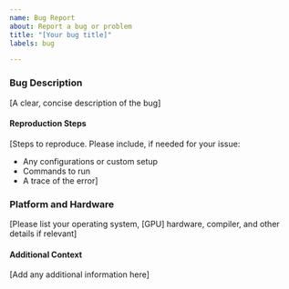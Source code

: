 ```yaml
---
name: Bug Report
about: Report a bug or problem
title: "[Your bug title]"
labels: bug

---
```


### Bug Description
[A clear, concise description of the bug]

#### Reproduction Steps
[Steps to reproduce. Please include, if needed for your issue:
- Any configurations or custom setup
- Commands to run
- A trace of the error]

### Platform and Hardware
[Please list your operating system, [GPU] hardware, compiler, and other details if relevant]

#### Additional Context
[Add any additional information here]
